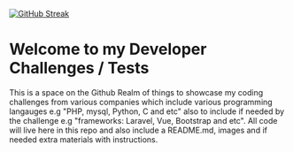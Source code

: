 [//]: <> (// This is confusing, I KNOW, so let me explain it to you :grin:)

[![GitHub Streak](https://github-readme-streak-stats.herokuapp.com/?user=DeanDevel)](https://git.io/streak-stats)

# Welcome to my Developer Challenges / Tests 
This is a space on the Github Realm of things to showcase my coding challenges from various companies 
which include various programming langauges e.g "PHP, mysql, Python, C and etc" also to include if 
needed by the challenge e.g "frameworks: Laravel, Vue, Bootstrap and etc". All code will live
here in this repo and also include a README.md, images and if needed extra materials with instructions.

